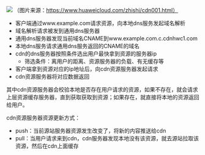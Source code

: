 ![](https://res-static.hc-cdn.cn/SEO/CDN%E8%8A%82%E7%82%B9%E6%97%A0%E7%BC%93%E5%AD%98%E5%9C%BA%E6%99%AF.jpg)
（图片来源：https://www.huaweicloud.com/zhishi/cdn001.html）
- 客户端通过www.example.com请求资源，向本地dns服务发起域名解析
- 域名解析请求被发到通用dns服务器
- 通用dns服务器发现当前域名CNAME到www.example.com.c.cdnhwc1.com
- 本地dns服务请求通用dns服务返回的CNAME的域名
- cdn的dns服务器按照条件选出用户最快拿到资源的服务器ip
  - 筛选条件：离用户的距离、资源服务器的负载、有无缓存等
- 客户端拿到资源对应的ip地址后，向cdn资源服务器发起请求
- cdn资源服务器将对应数据返回

其中cdn资源服务器会校验本地是否存在用户请求的资源，如果不存在，就会请求上层资源缓存服务器，直到获取获取到资源；如果存在，就直接将本地的资源返回给用户。

cdn资源服务器资源更新方式：
- push：当前源站服务器资源发生改变了，将新的内容推送给cdn
- pull：当用户请求来到cdn，cdn服务器发现本地没有该资源，就去源站拉取该资源，然后在cdn上面缓存